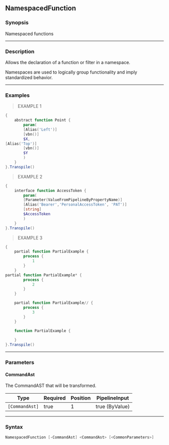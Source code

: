 NamespacedFunction
------------------

### Synopsis
Namespaced functions

---

### Description

Allows the declaration of a function or filter in a namespace.

Namespaces are used to logically group functionality and imply standardized behavior.

---

### Examples
> EXAMPLE 1

```PowerShell
{
    abstract function Point {
        param(
        [Alias('Left')]
        [vbn()]
        $X,
[Alias('Top')]
        [vbn()]
        $Y
        )
    }
}.Transpile()
```
> EXAMPLE 2

```PowerShell
{
    interface function AccessToken {
        param(
        [Parameter(ValueFromPipelineByPropertyName)]
        [Alias('Bearer','PersonalAccessToken', 'PAT')]
        [string]
        $AccessToken
        )
    }
}.Transpile()
```
> EXAMPLE 3

```PowerShell
{
    partial function PartialExample {
        process {
            1
        }
    }
partial function PartialExample* {
        process {
            2
        }
    }

    partial function PartialExample// {
        process {
            3
        }
    }        

    function PartialExample {
        
    }
}.Transpile()
```

---

### Parameters
#### **CommandAst**
The CommandAST that will be transformed.

|Type          |Required|Position|PipelineInput |
|--------------|--------|--------|--------------|
|`[CommandAst]`|true    |1       |true (ByValue)|

---

### Syntax
```PowerShell
NamespacedFunction [-CommandAst] <CommandAst> [<CommonParameters>]
```

